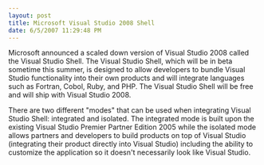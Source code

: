 ```yaml
---
layout: post
title: Microsoft Visual Studio 2008 Shell
date: 6/5/2007 11:29:48 PM
---
```


Microsoft announced a scaled down version of Visual Studio 2008 called the Visual Studio Shell. The Visual Studio Shell, which will be in beta sometime this summer, is designed to allow developers to bundle Visual Studio functionality into their own products and will integrate languages such as Fortran, Cobol, Ruby, and PHP. The Visual Studio Shell will be free and will ship with Visual Studio 2008.

There are two different "modes" that can be used when integrating Visual Studio Shell: integrated and isolated. The integrated mode is built upon the existing Visual Studio Premier Partner Edition 2005 while the isolated mode allows partners and developers to build products on top of Visual Studio (integrating their product directly into Visual Studio) including the ability to customize the application so it doesn't necessarily look like Visual Studio.
